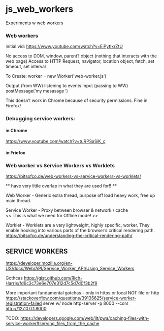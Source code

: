 # js_web_workers
Experiments w web workers



### Web workers  
Initial vid: https://www.youtube.com/watch?v=EiPytIxrZtU

No access to DOM, window, parent? object (nothing that interacts with the web page)
Access to HTTP Request, navigator, location object, fetch, set timeout, set interval

To Create: worker = new Worker('web-worker.js')

Output (from WW) listening to events
Input (passing to WW) postMessage(‘my mesasage ‘)


This doesn’t work in Chrome because of security permissions.
Fine in Firefox!

### Debugging service workers:
#### in Chrome
https://www.youtube.com/watch?v=tuRPSaSiK_c
#### in Friefox



### Web worker vs Service Workers vs Worklets
https://bitsofco.de/web-workers-vs-service-workers-vs-worklets/

** have very little overlap in what they are used for!! **

Web Worker - Generic extra thread, purpose off load heavy work, free up main thread.

Service Worker - Proxy between browser & network / cache	
                 << This is what we need for Offline mode! >>

Worklet - Worklets are a very lightweight, highly specific, worker. 
          They enable hooking into various parts of the browser’s critical rendering path.
          https://bitsofco.de/understanding-the-critical-rendering-path/



## SERVICE WORKERS
https://developer.mozilla.org/en-US/docs/Web/API/Service_Worker_API/Using_Service_Workers

Gothcas
https://gist.github.com/Rich-Harris/fd6c3c73e6e707e312d7c5d7d0f3b2f9

More important fundamental gotchas - only in https or local NOT file or http
https://stackoverflow.com/questions/39136625/service-worker-registration-failed
serve w/ node
http-server -p 8000 --cors
http://127.0.0.1:8000




TODO:
https://developers.google.com/web/ilt/pwa/caching-files-with-service-worker#serving_files_from_the_cache